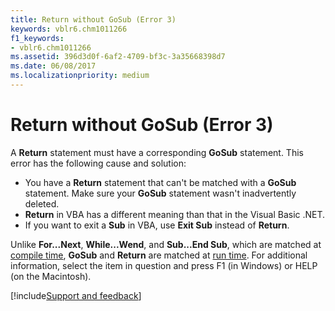 ```yaml
---
title: Return without GoSub (Error 3)
keywords: vblr6.chm1011266
f1_keywords:
- vblr6.chm1011266
ms.assetid: 396d3d0f-6af2-4709-bf3c-3a35668398d7
ms.date: 06/08/2017
ms.localizationpriority: medium
---
```



# Return without GoSub (Error 3)

A **Return** statement must have a corresponding **GoSub** statement. This error has the following cause and solution:



- You have a **Return** statement that can't be matched with a **GoSub** statement. Make sure your **GoSub** statement wasn't inadvertently deleted.
- **Return** in VBA has a different meaning than that in the Visual Basic .NET.
- If you want to exit a **Sub** in VBA, use **Exit Sub** instead of **Return**.
    

Unlike **For...Next**, **While...Wend**, and **Sub...End Sub**, which are matched at [compile time](../../Glossary/vbe-glossary.md#compile-time), **GoSub** and **Return** are matched at [run time](../../Glossary/vbe-glossary.md#run-time).
For additional information, select the item in question and press F1 (in Windows) or HELP (on the Macintosh).

[!include[Support and feedback](~/includes/feedback-boilerplate.md)]